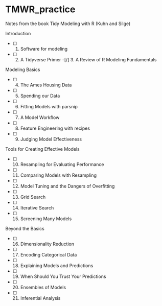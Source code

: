 # TMWR_practice
Notes from the book Tidy Modeling with R (Kuhn and Silge)

Introduction
-[ ] 1. Software for modeling
-[ ] 2. A Tidyverse Primer
-[/] 3. A Review of R Modeling Fundamentals

Modeling Basics
-[ ] 4. The Ames Housing Data
-[ ] 5. Spending our Data
-[ ] 6. Fitting Models with parsnip
-[ ] 7. A Model Workflow
-[ ] 8. Feature Engineering with recipes
-[ ] 9. Judging Model Effectiveness

Tools for Creating Effective Models
-[ ] 10. Resampling for Evaluating Performance
-[ ] 11. Comparing Models with Resampling
-[ ] 12. Model Tuning and the Dangers of Overfitting
-[ ] 13. Grid Search
-[ ] 14. Iterative Search
-[ ]  15. Screening Many Models

Beyond the Basics
-[ ] 16. Dimensionality Reduction
-[ ] 17. Encoding Categorical Data
-[ ] 18. Explaining Models and Predictions
-[ ] 19. When Should You Trust Your Predictions
-[ ] 20. Ensembles of Models
-[ ] 21. Inferential Analysis


